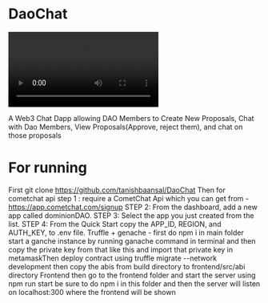 # DaoChat
![DaoChat Walkthrough](https://i.imgur.com/mAGClBZ.mp4)

A Web3 Chat Dapp allowing DAO Members to Create New Proposals, Chat with Dao Members, View Proposals(Approve,
reject them), and chat on those proposals

# For running
First git clone https://github.com/tanishbaansal/DaoChat
Then for cometchat api
step 1 : require a CometChat Api which you can get from - https://app.cometchat.com/signup
STEP 2: From the dashboard, add a new app called dominionDAO.
STEP 3: Select the app you just created from the list.
STEP 4: From the Quick Start copy the APP_ID, REGION, and AUTH_KEY, to .env file.
Truffle + genache -
first do npm i in main folder
start a ganche instance by running ganache command in terminal and then copy the private key from that like this and import that private key in metamaskThen deploy contract using truffle migrate --network development
then copy the abis from build directory to frontend/src/abi directory
Frontend
then go to the frontend folder and start the server using npm run start be sure to do npm i in this folder and then the server will listen on
localhost:300 where the frontend will be shown
